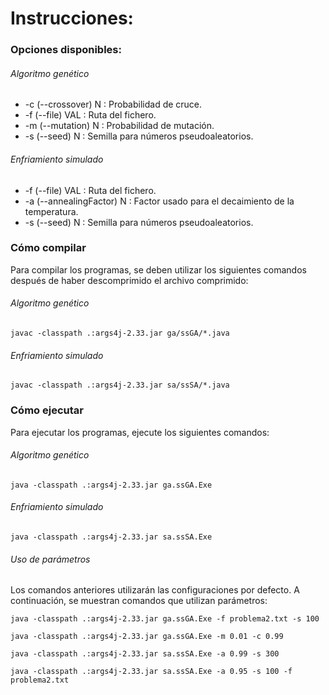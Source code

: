 # Instrucciones:

### Opciones disponibles:

###### Algoritmo genético

* -c (--crossover) N : Probabilidad de cruce.
* -f (--file) VAL    : Ruta del fichero.
* -m (--mutation) N  : Probabilidad de mutación.
* -s (--seed) N      : Semilla para números pseudoaleatorios.

###### Enfriamiento simulado
* -f (--file) VAL    : Ruta del fichero.
* -a (--annealingFactor) N : Factor usado para el decaimiento de la temperatura.
* -s (--seed) N      : Semilla para números pseudoaleatorios.

### Cómo compilar

Para compilar los programas, se deben utilizar los siguientes comandos después de haber descomprimido el archivo comprimido:

###### Algoritmo genético
```
javac -classpath .:args4j-2.33.jar ga/ssGA/*.java
```
###### Enfriamiento simulado
```
javac -classpath .:args4j-2.33.jar sa/ssSA/*.java
```

### Cómo ejecutar

Para ejecutar los programas, ejecute los siguientes comandos:

###### Algoritmo genético
```
java -classpath .:args4j-2.33.jar ga.ssGA.Exe 
```
###### Enfriamiento simulado
```
java -classpath .:args4j-2.33.jar sa.ssSA.Exe 
```
###### Uso de parámetros

Los comandos anteriores utilizarán las configuraciones por defecto. A continuación, se muestran comandos que utilizan parámetros:

```
java -classpath .:args4j-2.33.jar ga.ssGA.Exe -f problema2.txt -s 100
```

```
java -classpath .:args4j-2.33.jar ga.ssGA.Exe -m 0.01 -c 0.99
```

```
java -classpath .:args4j-2.33.jar sa.ssSA.Exe -a 0.99 -s 300
```

```
java -classpath .:args4j-2.33.jar sa.ssSA.Exe -a 0.95 -s 100 -f problema2.txt
```
